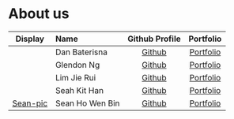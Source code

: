 # About us

|                      Display                       | Name            |               Github Profile                |             Portfolio             |
|:--------------------------------------------------:|:----------------|:-------------------------------------------:|:---------------------------------:|
| [](https://via.placeholder.com/100.png?text=Photo) | Dan Baterisna   |  [Github](https://github.com/danbaterisna)  | [Portfolio](docs/team/johndoe.md) |
| [](https://via.placeholder.com/100.png?text=Photo) | Glendon Ng      | [Github](https://github.com/GlendonNotGlen) | [Portfolio](docs/team/johndoe.md) |
| [](https://via.placeholder.com/100.png?text=Photo) | Lim Jie Rui     |   [Github](https://github.com/limjierui)    | [Portfolio](docs/team/johndoe.md) |
| [](https://via.placeholder.com/100.png?text=Photo) | Seah Kit Han    |     [Github](https://github.com/khseah)     |   [Portfolio](./team/khseah.md)   |
|   [Sean-pic](./images/Sean_Profile_Picture.png)    | Sean Ho Wen Bin |    [Github](https://github.com/SeanHoWB)    |   [Portfolio](./team/seanho.md)   |
